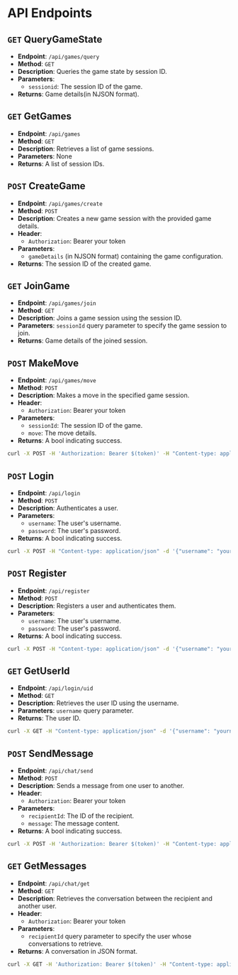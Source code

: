 # API Endpoints


## `GET` QueryGameState
- **Endpoint**: `/api/games/query`
- **Method**: `GET`
- **Description**: Queries the game state by session ID.
- **Parameters**:
  - `sessionid`: The session ID of the game.
- **Returns**: Game details(in NJSON format).

## `GET` GetGames
- **Endpoint**: `/api/games`
- **Method**: `GET`
- **Description**: Retrieves a list of game sessions.
- **Parameters**: None
- **Returns**: A list of session IDs.

## `POST` CreateGame
- **Endpoint**: `/api/games/create`
- **Method**: `POST`
- **Description**: Creates a new game session with the provided game details.
- **Header**:
  - `Authorization`: Bearer your token
- **Parameters**: 
   - `gameDetails` (in NJSON format) containing the game configuration.
- **Returns**: The session ID of the created game.

## `GET` JoinGame
- **Endpoint**: `/api/games/join`
- **Method**: `GET`
- **Description**: Joins a game session using the session ID.
- **Parameters**: `sessionId` query parameter to specify the game session to join.
- **Returns**: Game details of the joined session.

## `POST` MakeMove
- **Endpoint**: `/api/games/move`
- **Method**: `POST`
- **Description**: Makes a move in the specified game session.
- **Header**:
  - `Authorization`: Bearer your token
- **Parameters**:
  - `sessionId`: The session ID of the game.
  - `move`: The move details.
- **Returns**: A bool indicating success.
```sh
curl -X POST -H 'Authorization: Bearer $(token)' -H "Content-type: application/json" -d '{"sessionId": "id", "move": "move"}' 'http://localhost:8080/api/games/move'
```


## `POST` Login
- **Endpoint**: `/api/login`
- **Method**: `POST`
- **Description**: Authenticates a user.
- **Parameters**:
  - `username`: The user's username.
  - `password`: The user's password.
- **Returns**: A bool indicating success.
```sh
curl -X POST -H "Content-type: application/json" -d '{"username": "yourname", "password": "yourpassword"}' 'http://localhost:8080/api/login'
```


## `POST` Register
- **Endpoint**: `/api/register`
- **Method**: `POST`
- **Description**: Registers a user and authenticates them.
- **Parameters**:
  - `username`: The user's username.
  - `password`: The user's password.
- **Returns**: A bool indicating success.
```sh
curl -X POST -H "Content-type: application/json" -d '{"username": "yourname", "password": "yourpassword"}' 'http://localhost:8080/api/register'
```


## `GET` GetUserId
- **Endpoint**: `/api/login/uid`
- **Method**: `GET`
- **Description**: Retrieves the user ID using the username.
- **Parameters**: `username` query parameter.
- **Returns**: The user ID.
```sh
curl -X GET -H "Content-type: application/json" -d '{"username": "yourname"}' 'http://localhost:8080/api/login/uid'
```

## `POST` SendMessage
- **Endpoint**: `/api/chat/send`
- **Method**: `POST`
- **Description**: Sends a message from one user to another.
- **Header**:
  - `Authorization`: Bearer your token
- **Parameters**:
  - `recipientId`: The ID of the recipient.
  - `message`: The message content.
- **Returns**: A bool indicating success.
```sh
curl -X POST -H 'Authorization: Bearer $(token)' -H "Content-type: application/json" -d '{"recipientId": "name", "message": "your message"}' 'http://localhost:8080/api/chat/send'
```

## `GET` GetMessages
- **Endpoint**: `/api/chat/get`
- **Method**: `GET`
- **Description**: Retrieves the conversation between the recipient and another user.
- **Header**:
  - `Authorization`: Bearer your token
- **Parameters**: 
  - `recipientId` query parameter to specify the user whose conversations to retrieve.
- **Returns**: A conversation in JSON format.
```sh
curl -X GET -H 'Authorization: Bearer $(token)' -H "Content-type: application/json" -d '{"recipientId": "name"}' 'http://localhost:8080/api/chat/get'
```